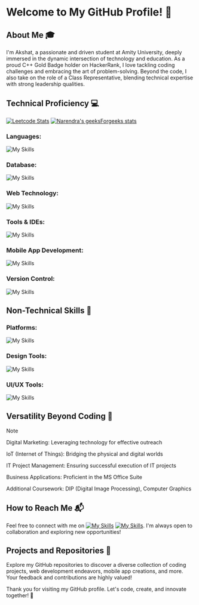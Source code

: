 # Welcome to My GitHub Profile! 👋

## About Me 🎓

I'm Akshat, a passionate and driven student at Amity University, deeply immersed in the dynamic intersection of technology and education. As a proud C++ Gold Badge holder on HackerRank, I love tackling coding challenges and embracing the art of problem-solving. Beyond the code, I also take on the role of a Class Representative, blending technical expertise with strong leadership qualities.

## Technical Proficiency 💻
[![Leetcode Stats](https://leetcard.jacoblin.cool/sri_akshat5?animation=false)](https://leetcode.com/sri_akshat5/)                     [![Narendra's geeksForgeeks stats](https://geeks-for-geeks-stats-api-napiyo.vercel.app/?userName=sri_akshat5)](<https://auth.geeksforgeeks.org/user/sri_akshat5>)

 ### Languages: 
 ![My Skills](https://skillicons.dev/icons?i=java,c,cpp,python&theme=dark)

### Database:
![My Skills](https://skillicons.dev/icons?i=mysql,firebase&theme=dark)

### Web Technology:
  ![My Skills](https://skillicons.dev/icons?i=html,css,js&theme=dark) 
  
### Tools & IDEs:
  ![My Skills](https://skillicons.dev/icons?i=vscode,idea,pycharm&theme=dark)
### Mobile App Development: 
![My Skills](https://skillicons.dev/icons?i=flutter,dart,androidstudio,&theme=dark) 
### Version Control:
![My Skills](https://skillicons.dev/icons?i=github,git&theme=dark) 

## Non-Technical Skills 🎨

### Platforms: 
![My Skills](https://skillicons.dev/icons?i=wordpress,tailwind&theme=dark)
### Design Tools: 
![My Skills](https://skillicons.dev/icons?i=ps,ai&theme=dark)

### UI/UX Tools:
![My Skills](https://skillicons.dev/icons?i=xd,figma&theme=dark)

## Versatility Beyond Coding 🚀
>[!NOTE] 
>Digital Marketing: Leveraging technology for effective outreach
>
>IoT (Internet of Things): Bridging the physical and digital worlds
>
>IT Project Management: Ensuring successful execution of IT projects
>
>Business Applications: Proficient in the MS Office Suite
>
>Additional Coursework: DIP (Digital Image Processing), Computer Graphics

## How to Reach Me 📬

Feel free to connect with me on [![My Skills](https://skillicons.dev/icons?i=linkedin&theme=dark)](https://www.linkedin.com/in/sriakshat5/) [![My Skills](https://skillicons.dev/icons?i=gmail)](mailto:akshatsrivastava566@gmail.com). I'm always open to collaboration and exploring new opportunities!

## Projects and Repositories 🔗

Explore my GitHub repositories to discover a diverse collection of coding projects, web development endeavors, mobile app creations, and more. Your feedback and contributions are highly valued!

Thank you for visiting my GitHub profile. Let's code, create, and innovate together! 🚀


